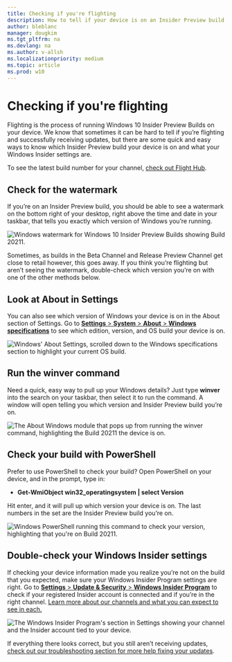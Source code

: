 ```yaml
---
title: Checking if you're flighting
description: How to tell if your device is on an Insider Preview build
author: bleblanc
manager: dougkim
ms.tgt_pltfrm: na
ms.devlang: na
ms.author: v-allsh
ms.localizationpriority: medium
ms.topic: article
ms.prod: w10
---
```


# Checking if you're flighting
Flighting is the process of running Windows 10 Insider Preview Builds on your device. We know that sometimes it can be hard to tell if you’re flighting and successfully receiving updates, but there are some quick and easy ways to know which Insider Preview build your device is on and what your Windows Insider settings are.

To see the latest build number for your channel, [check out Flight Hub](./flight-hub/index.md).

## Check for the watermark

If you’re on an Insider Preview build, you should be able to see a watermark on the bottom right of your desktop, right above the time and date in your taskbar, that tells you exactly which version of Windows you’re running.

![Windows watermark for Windows 10 Insider Preview Builds showing Build 20211.](images/Watermark.jpg "Channels overview and how rings move to them.")

Sometimes, as builds in the Beta Channel and Release Preview Channel get close to retail however, this goes away. If you think you’re flighting but aren’t seeing the watermark, double-check which version you’re on with one of the other methods below.

## Look at About in Settings

You can also see which version of Windows your device is on in the About section of Settings. Go to [**Settings** > **System** > **About** > **Windows specifications**](https://aka.ms/AboutSettings) to see which edition, version, and OS build your device is on.

![Windows' About Settings, scrolled down to the Windows specifications section to highlight your current OS build.](images/About.jpg "Channels overview and how rings move to them.")

## Run the winver command

Need a quick, easy way to pull up your Windows details? Just type **winver** into the search on your taskbar, then select it to run the command. A window will open telling you which version and Insider Preview build you’re on.

![The About Windows module that pops up from running the winver command, highlighting the Build 20211 the device is on.](images/winver.jpg "Channels overview and how rings move to them.")

## Check your build with PowerShell

Prefer to use PowerShell to check your build? Open PowerShell on your device, and in the prompt, type in:

* **Get-WmiObject win32_operatingsystem | select Version**

Hit enter, and it will pull up which version your device is on. The last numbers in the set are the Insider Preview build you’re on.

![Windows PowerShell running this command to check your version, highlighting that you're on Build 20211.](images/Powershell.jpg "Channels overview and how rings move to them.")

## Double-check your Windows Insider settings

If checking your device information made you realize you’re not on the build that you expected, make sure your Windows Insider Program settings are right. Go to [**Settings** > **Update & Security** > **Windows Insider Program**](https://aka.ms/WIPSettings) to check if your registered Insider account is connected and if you’re in the right channel. [Learn more about our channels and what you can expect to see in each.](./flighting.md)

![The Windows Insider Program's section in Settings showing your channel and the Insider account tied to your device.](images/WIP-settings.jpg "Channels overview and how rings move to them.")

If everything there looks correct, but you still aren’t receiving updates, [check out our troubleshooting section for more help fixing your updates](./troubleshooting.md#not-receiving-updates).
